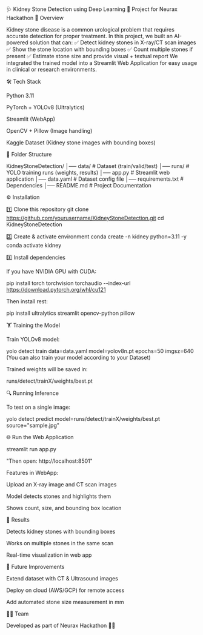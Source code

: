 🩺 Kidney Stone Detection using Deep Learning
📌 Project for Neurax Hackathon
📖 Overview

Kidney stone disease is a common urological problem that requires accurate detection for proper treatment.
In this project, we built an AI-powered solution that can:
✅ Detect kidney stones in X-ray/CT scan images
✅ Show the stone location with bounding boxes
✅ Count multiple stones if present
✅ Estimate stone size and provide visual + textual report
We integrated the trained model into a Streamlit Web Application for easy usage in clinical or research environments.

🛠️ Tech Stack

Python 3.11

PyTorch + YOLOv8 (Ultralytics)

Streamlit (WebApp)

OpenCV + Pillow (Image handling)

Kaggle Dataset (Kidney stone images with bounding boxes)



📂 Folder Structure

KidneyStoneDetection/
│── data/                 # Dataset (train/valid/test)
│── runs/                 # YOLO training runs (weights, results)
│── app.py                # Streamlit web application
│── data.yaml             # Dataset config file
│── requirements.txt      # Dependencies
│── README.md             # Project Documentation


⚙️ Installation

1️⃣ Clone this repository
git clone https://github.com/yourusername/KidneyStoneDetection.git
cd KidneyStoneDetection

2️⃣ Create & activate environment
conda create -n kidney python=3.11 -y
conda activate kidney

3️⃣ Install dependencies

If you have NVIDIA GPU with CUDA:

pip install torch torchvision torchaudio --index-url https://download.pytorch.org/whl/cu121


Then install rest:

pip install ultralytics streamlit opencv-python pillow



🏋️ Training the Model

Train YOLOv8 model:

yolo detect train data=data.yaml model=yolov8n.pt epochs=50 imgsz=640    (You can also train your model according to your Dataset)


Trained weights will be saved in:

runs/detect/trainX/weights/best.pt



🔍 Running Inference

To test on a single image:

yolo detect predict model=runs/detect/trainX/weights/best.pt source="sample.jpg"

🌐 Run the Web Application

streamlit run app.py

"Then open: http://localhost:8501"



Features in WebApp:

Upload an X-ray image and CT scan images

Model detects stones and highlights them

Shows count, size, and bounding box location


🎯 Results

Detects kidney stones with bounding boxes

Works on multiple stones in the same scan

Real-time visualization in web app

🚀 Future Improvements

Extend dataset with CT & Ultrasound images

Deploy on cloud (AWS/GCP) for remote access

Add automated stone size measurement in mm

👨‍💻 Team

Developed as part of Neurax Hackathon 🧠💡

